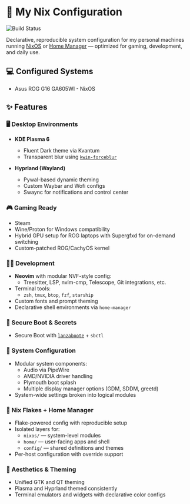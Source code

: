 # 🧊 My Nix  Configuration

![Build Status](https://github.com/rajeevmen0n/nix/actions/workflows/ga605.yml/badge.svg)

Declarative, reproducible system configuration for my personal machines running [NixOS](https://nixos.org) or [Home Manager](https://github.com/nix-community/home-manager) — optimized for gaming, development, and daily use.


## 💻 Configured Systems

- Asus ROG G16 GA605WI - NixOS

## ✨ Features

### 🖥️ Desktop Environments
- **KDE Plasma 6**
  - Fluent Dark theme via Kvantum
  - Transparent blur using [`kwin-forceblur`](https://github.com/esjeon/kwin-forceblur)

- **Hyprland (Wayland)**
  - Pywal-based dynamic theming
  - Custom Waybar and Wofi configs
  - Swaync for notifications and control center

### 🎮 Gaming Ready
- Steam
- Wine/Proton for Windows compatibility
- Hybrid GPU setup for ROG laptops with Supergfxd for on-demand switching
- Custom-patched ROG/CachyOS kernel

### 🧑‍💻 Development
- **Neovim** with modular NVF-style config:
  - Treesitter, LSP, nvim-cmp, Telescope, Git integrations, etc.
- Terminal tools:
  - `zsh`, `tmux`, `btop`, `fzf`, `starship`
- Custom fonts and prompt theming
- Declarative shell environments via `home-manager`

### 🔐 Secure Boot & Secrets
- Secure Boot with [`lanzaboote`](https://github.com/nix-community/lanzaboote) + `sbctl`

### 💾 System Configuration
- Modular system components:
  - Audio via PipeWire
  - AMD/NVIDIA driver handling
  - Plymouth boot splash
  - Multiple display manager options (GDM, SDDM, greetd)
- System-wide settings broken into logical modules

### 🧩 Nix Flakes + Home Manager
- Flake-powered config with reproducible setup
- Isolated layers for:
  - `nixos/` — system-level modules
  - `home/` — user-facing apps and shell
  - `config/` — shared definitions and themes
- Per-host configuration with override support

### 🧼 Aesthetics & Theming
- Unified GTK and QT theming
- Plasma and Hyprland themed consistently
- Terminal emulators and widgets with declarative color configs
